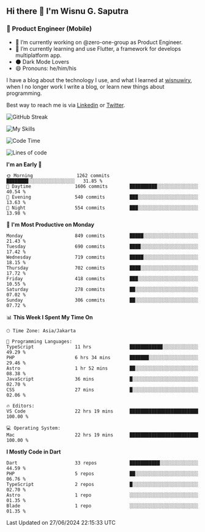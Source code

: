 ## Hi there 👋 I'm Wisnu G. Saputra

### :mobile_phone_off: Product Engineer (Mobile)

- 🔭 I’m currently working on @zero-one-group as Product Engineer.
- 🌱 I’m currently learning and use Flutter, a framework for develops multiplatform app.
- 🌑 Dark Mode Lovers
- 😄 Pronouns: he/him/his

I have a blog about the technology I use, and what I learned at [wisnuwiry](https://wisnuwiry.space/), when I no longer work I write a blog, or learn new things about programming.

Best way to reach me is via [Linkedin](https://www.linkedin.com/in/wisnu-saputra/) or [Twitter](https://twitter.com/wisnuwiry).

![GitHub Streak](https://streak-stats.demolab.com?user=wisnuwiry&theme=dark&hide_border=true)

![My Skills](https://skillicons.dev/icons?i=dart,flutter,kotlin,swift,go,js,css,neovim,git,linux&perline=5)

<!--START_SECTION:waka-->
![Code Time](http://img.shields.io/badge/Code%20Time-1%2C387%20hrs%2029%20mins-blue)

![Lines of code](https://img.shields.io/badge/From%20Hello%20World%20I%27ve%20Written-5.8%20million%20lines%20of%20code-blue)

**I'm an Early 🐤** 

```text
🌞 Morning                1262 commits        ████████░░░░░░░░░░░░░░░░░   31.85 % 
🌆 Daytime                1606 commits        ██████████░░░░░░░░░░░░░░░   40.54 % 
🌃 Evening                540 commits         ███░░░░░░░░░░░░░░░░░░░░░░   13.63 % 
🌙 Night                  554 commits         ███░░░░░░░░░░░░░░░░░░░░░░   13.98 % 
```
📅 **I'm Most Productive on Monday** 

```text
Monday                   849 commits         █████░░░░░░░░░░░░░░░░░░░░   21.43 % 
Tuesday                  690 commits         ████░░░░░░░░░░░░░░░░░░░░░   17.42 % 
Wednesday                719 commits         █████░░░░░░░░░░░░░░░░░░░░   18.15 % 
Thursday                 702 commits         ████░░░░░░░░░░░░░░░░░░░░░   17.72 % 
Friday                   418 commits         ███░░░░░░░░░░░░░░░░░░░░░░   10.55 % 
Saturday                 278 commits         ██░░░░░░░░░░░░░░░░░░░░░░░   07.02 % 
Sunday                   306 commits         ██░░░░░░░░░░░░░░░░░░░░░░░   07.72 % 
```


📊 **This Week I Spent My Time On** 

```text
🕑︎ Time Zone: Asia/Jakarta

💬 Programming Languages: 
TypeScript               11 hrs              ████████████░░░░░░░░░░░░░   49.29 % 
PHP                      6 hrs 34 mins       ███████░░░░░░░░░░░░░░░░░░   29.46 % 
Astro                    1 hr 52 mins        ██░░░░░░░░░░░░░░░░░░░░░░░   08.38 % 
JavaScript               36 mins             █░░░░░░░░░░░░░░░░░░░░░░░░   02.70 % 
CSS                      27 mins             █░░░░░░░░░░░░░░░░░░░░░░░░   02.06 % 

🔥 Editors: 
VS Code                  22 hrs 19 mins      █████████████████████████   100.00 % 

💻 Operating System: 
Mac                      22 hrs 19 mins      █████████████████████████   100.00 % 
```

**I Mostly Code in Dart** 

```text
Dart                     33 repos            ███████████░░░░░░░░░░░░░░   44.59 % 
PHP                      5 repos             ██░░░░░░░░░░░░░░░░░░░░░░░   06.76 % 
TypeScript               2 repos             █░░░░░░░░░░░░░░░░░░░░░░░░   02.70 % 
Astro                    1 repo              ░░░░░░░░░░░░░░░░░░░░░░░░░   01.35 % 
Blade                    1 repo              ░░░░░░░░░░░░░░░░░░░░░░░░░   01.35 % 
```




 Last Updated on 27/06/2024 22:15:33 UTC
<!--END_SECTION:waka-->
